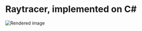 # Raytracer, implemented on C#

![Rendered image](https://github.com/uaspro/Sharp3DRaytracing/blob/master/Sharp3DRaytracing/Readme_Image.jpg)
